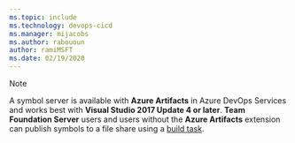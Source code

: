 ```yaml
---
ms.topic: include
ms.technology: devops-cicd
ms.manager: mijacobs
ms.author: rabououn
author: ramiMSFT
ms.date: 02/19/2020
---
```


> [!NOTE]
> A symbol server is available with **Azure Artifacts** in Azure DevOps Services and works best with **Visual Studio 2017 Update 4 or later**. **Team Foundation Server** users and users without the **Azure Artifacts** extension can publish symbols to a file share using a [build task](/azure/devops/pipelines/tasks/build/index-sources-publish-symbols).
